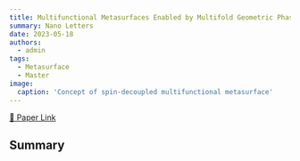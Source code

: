 ```yaml
---
title: Multifunctional Metasurfaces Enabled by Multifold Geometric Phase Interference
summary: Nano Letters
date: 2023-05-18
authors:
  - admin
tags:
  - Metasurface
  - Master
image:
  caption: 'Concept of spin-decoupled multifunctional metasurface'
---
```



 [🔗 Paper Link](https://doi.org/10.1021/acs.nanolett.3c00881)

## Summary
